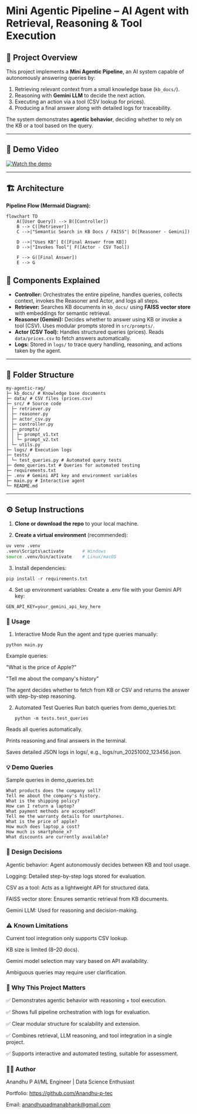 # Mini Agentic Pipeline – AI Agent with Retrieval, Reasoning & Tool Execution

## 📌 Project Overview
This project implements a **Mini Agentic Pipeline**, an AI system capable of autonomously answering queries by:

1. Retrieving relevant context from a small knowledge base (`kb_docs/`).
2. Reasoning with **Gemini LLM** to decide the next action.
3. Executing an action via a tool (CSV lookup for prices).
4. Producing a final answer along with detailed logs for traceability.

The system demonstrates **agentic behavior**, deciding whether to rely on the KB or a tool based on the query.

---

## 🎥 Demo Video

[![Watch the demo](https://img.youtube.com/vi/rXxNusDsDOw/0.jpg)](https://youtu.be/rXxNusDsDOw)

---

## 🏗️ Architecture

**Pipeline Flow (Mermaid Diagram):**

```mermaid
flowchart TD
    A([User Query]) --> B([Controller])
    B --> C([Retriever])
    C -->|"Semantic Search in KB Docs / FAISS"| D([Reasoner - Gemini])
    
    D -->|"Uses KB"| E([Final Answer from KB])
    D -->|"Invokes Tool"| F([Actor - CSV Tool])
    
    F --> G([Final Answer])
    E --> G

```
## 🔎 Components Explained

- **Controller:** Orchestrates the entire pipeline, handles queries, collects context, invokes the Reasoner and Actor, and logs all steps.
- **Retriever:** Searches KB documents in `kb_docs/` using **FAISS vector store** with embeddings for semantic retrieval.
- **Reasoner (Gemini):** Decides whether to answer using KB or invoke a tool (CSV). Uses modular prompts stored in `src/prompts/`.
- **Actor (CSV Tool):** Handles structured queries (prices). Reads `data/prices.csv` to fetch answers automatically.
- **Logs:** Stored in `logs/` to trace query handling, reasoning, and actions taken by the agent.

---

## 📂 Folder Structure
```
my-agentic-rag/
├─ kb_docs/ # Knowledge base documents
├─ data/ # CSV files (prices.csv)
├─ src/ # Source code
│ ├─ retriever.py
│ ├─ reasoner.py
│ ├─ actor_csv.py
│ ├─ controller.py
│ ├─ prompts/
│ │ ├─ prompt_v1.txt
│ │ └─ prompt_v2.txt
│ └─ utils.py
├─ logs/ # Execution logs
├─ tests/
│ └─ test_queries.py # Automated query tests
├─ demo_queries.txt # Queries for automated testing
├─ requirements.txt
├─ .env # Gemini API key and environment variables
├─ main.py # Interactive agent
└─ README.md
```


---

## ⚙️ Setup Instructions

1. **Clone or download the repo** to your local machine.

2. **Create a virtual environment** (recommended):

```bash
uv venv .venv
.venv\Scripts\activate       # Windows
source .venv/bin/activate    # Linux/macOS
```
3. Install dependencies:
```
pip install -r requirements.txt
```
4. Set up environment variables:
Create a .env file with your Gemini API key:
```
GEN_API_KEY=your_gemini_api_key_here
```
### 🚀 Usage
1. Interactive Mode
Run the agent and type queries manually:
```
python main.py
```
Example queries:

"What is the price of Apple?"

"Tell me about the company's history"

The agent decides whether to fetch from KB or CSV and returns the answer with step-by-step reasoning.

2. Automated Test Queries
   Run batch queries from demo_queries.txt:
   ```
   python -m tests.test_queries
   ```
Reads all queries automatically.

Prints reasoning and final answers in the terminal.

Saves detailed JSON logs in logs/, e.g., logs/run_20251002_123456.json.

### 💡 Demo Queries
Sample queries in demo_queries.txt:
```
What products does the company sell?
Tell me about the company's history.
What is the shipping policy?
How can I return a laptop?
What payment methods are accepted?
Tell me the warranty details for smartphones.
What is the price of apple?
How much does laptop_a cost?
How much is smartphone_x?
What discounts are currently available?
```
### 🧩 Design Decisions

Agentic behavior: Agent autonomously decides between KB and tool usage.

Logging: Detailed step-by-step logs stored for evaluation.

CSV as a tool: Acts as a lightweight API for structured data.

FAISS vector store: Ensures semantic retrieval from KB documents.

Gemini LLM: Used for reasoning and decision-making.

### ⚠️ Known Limitations

Current tool integration only supports CSV lookup.

KB size is limited (8–20 docs).

Gemini model selection may vary based on API availability.

Ambiguous queries may require user clarification.

### 🚀 Why This Project Matters

✅ Demonstrates agentic behavior with reasoning + tool execution.

✅ Shows full pipeline orchestration with logs for evaluation.

✅ Clear modular structure for scalability and extension.

✅ Combines retrieval, LLM reasoning, and tool integration in a single project.


✅ Supports interactive and automated testing, suitable for assessment.

### 👨‍💻 Author

Anandhu P
AI/ML Engineer | Data Science Enthusiast

Portfolio: https://github.com/Anandhu-p-tec

Email: anandhupadmanabhank@gmail.com



